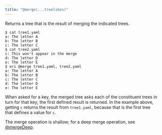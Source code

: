 ```yaml
---
title: "@merge(...treelikes)"
---
```


Returns a tree that is the result of merging the indicated trees.

```console
$ cat tree1.yaml
a: The letter A
b: The letter B
c: The letter C
$ cat tree2.yaml
c: This won't appear in the merge
d: The letter D
e: The letter E
$ ori @merge tree1.yaml, tree2.yaml
a: The letter A
b: The letter B
c: The letter C
d: The letter D
e: The letter E
```

When asked for a key, the merged tree asks each of the constituent trees in turn for that key; the first defined result is returned. In the example above, getting `c` returns the result from `tree1.yaml`, because that is the first tree that defines a value for `c`.

The merge operation is shallow; for a deep merge operation, see [@mergeDeep](@mergeDeep.html).
